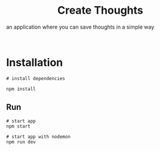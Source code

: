<h1 align="center">
  Create Thoughts
</h1>

<p>
  an application where you can save thoughts in a simple way
</p>

<br/>


# Installation

```
# install dependencies

npm install
```

## Run
```
# start app
npm start

# start app with nodemon
npm run dev
```